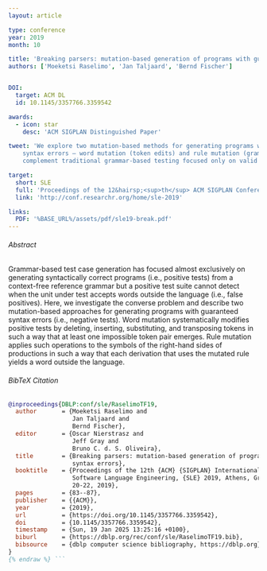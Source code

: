 ```yaml
---
layout: article

type: conference
year: 2019
month: 10

title: 'Breaking parsers: mutation-based generation of programs with guaranteed syntax errors'
authors: ['Moeketsi Raselimo', 'Jan Taljaard', 'Bernd Fischer']


DOI:
  target: ACM DL
  id: 10.1145/3357766.3359542

awards:
  - icon: star
    desc: 'ACM SIGPLAN Distinguished Paper'

tweet: 'We explore two mutation-based methods for generating programs with guaranteed 
    syntax errors — word mutation (token edits) and rule mutation (grammar edits) — to 
    complement traditional grammar-based testing focused only on valid programs.'

target:
  short: SLE
  full: 'Proceedings of the 12&hairsp;<sup>th</sup> ACM SIGPLAN Conference on Software Languages Engineering, 2019'
  link: 'http://conf.researchr.org/home/sle-2019'

links:
  PDF: '%BASE_URL%/assets/pdf/sle19-break.pdf'
---
```


###### Abstract

Grammar-based test case generation has focused almost exclusively on generating 
syntactically correct programs (i.e., positive tests) from a context-free reference 
grammar but a positive test suite cannot detect when the unit under test 
accepts words outside the language (i.e., false positives). Here, we 
investigate the converse problem and describe two mutation-based approaches 
for generating programs with guaranteed syntax errors (i.e., negative tests). 
Word mutation systematically modifies positive tests by deleting, inserting, substituting, 
and transposing tokens in such a way that at least one impossible token pair emerges. 
Rule mutation applies such operations to the symbols of the right-hand sides 
of productions in such a way that 
each derivation that uses the mutated rule yields a word outside the language.

###### BibTeX Citation

```bibtex {% raw %}
@inproceedings{DBLP:conf/sle/RaselimoTF19,
  author       = {Moeketsi Raselimo and
                  Jan Taljaard and
                  Bernd Fischer},
  editor       = {Oscar Nierstrasz and
                  Jeff Gray and
                  Bruno C. d. S. Oliveira},
  title        = {Breaking parsers: mutation-based generation of programs with guaranteed
                  syntax errors},
  booktitle    = {Proceedings of the 12th {ACM} {SIGPLAN} International Conference on
                  Software Language Engineering, {SLE} 2019, Athens, Greece, October
                  20-22, 2019},
  pages        = {83--87},
  publisher    = {{ACM}},
  year         = {2019},
  url          = {https://doi.org/10.1145/3357766.3359542},
  doi          = {10.1145/3357766.3359542},
  timestamp    = {Sun, 19 Jan 2025 13:25:16 +0100},
  biburl       = {https://dblp.org/rec/conf/sle/RaselimoTF19.bib},
  bibsource    = {dblp computer science bibliography, https://dblp.org}
}
{% endraw %} ```
